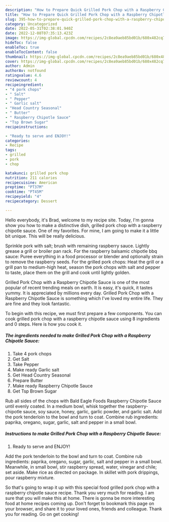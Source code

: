 ```yaml
---
description: "How to Prepare Quick Grilled Pork Chop with a Raspberry Chipotle Sauce"
title: "How to Prepare Quick Grilled Pork Chop with a Raspberry Chipotle Sauce"
slug: 395-how-to-prepare-quick-grilled-pork-chop-with-a-raspberry-chipotle-sauce
category: Uncategorized
date: 2022-05-31T02:38:01.940Z
date: 2022-12-08T07:35:13.423Z
image: https://img-global.cpcdn.com/recipes/2c8ea9aeb85bd01b/680x482cq70/grilled-pork-chop-with-a-raspberry-chipotle-sauce-recipe-main-photo.jpg
hideToc: false
enableToc: true
enableTocContent: false
thumbnail: https://img-global.cpcdn.com/recipes/2c8ea9aeb85bd01b/680x482cq70/grilled-pork-chop-with-a-raspberry-chipotle-sauce-recipe-main-photo.jpg
cover: https://img-global.cpcdn.com/recipes/2c8ea9aeb85bd01b/680x482cq70/grilled-pork-chop-with-a-raspberry-chipotle-sauce-recipe-main-photo.jpg
author: Admin
authorAv: notfound
ratingvalue: 4.6
reviewcount: 4
recipeingredient:
- "4 pork chops"
- " Salt"
- " Pepper"
- " Garlic salt"
- "Head Country Seasonal"
- " Butter"
- " Raspberry Chipotle Sauce"
- "Tsp Brown Sugar"
recipeinstructions:

- "Ready to serve and ENJOY!"
categories:
- Recipe
tags:
- grilled
- pork
- chop

katakunci: grilled pork chop 
nutrition: 211 calories
recipecuisine: American
preptime: "PT37M"
cooktime: "PT45M"
recipeyield: "4"
recipecategory: Dessert

---
```



Hello everybody, it's Brad, welcome to my recipe site. Today, I'm gonna show you how to make a distinctive dish, grilled pork chop with a raspberry chipotle sauce. One of my favorites. For mine, I am going to make it a little bit unique. This will be really delicious.

Sprinkle pork with salt; brush with remaining raspberry sauce. Lightly grease a grill or broiler pan rack. For the raspberry balsamic chipotle bbq sauce: Puree everything in a food processor or blender and optionally strain to remove the raspberry seeds. For the grilled pork chops: Heat the grill or a grill pan to medium-high heat, season the pork chops with salt and pepper to taste, place them on the grill and cook until lightly golden.

Grilled Pork Chop with a Raspberry Chipotle Sauce is one of the most popular of recent trending meals on earth. It is easy, it's quick, it tastes yummy. It is appreciated by millions every day. Grilled Pork Chop with a Raspberry Chipotle Sauce is something which I've loved my entire life. They are fine and they look fantastic.


To begin with this recipe, we must first prepare a few components. You can cook grilled pork chop with a raspberry chipotle sauce using 8 ingredients and 0 steps. Here is how you cook it.

<!--inarticleads1-->

##### The ingredients needed to make Grilled Pork Chop with a Raspberry Chipotle Sauce:

1. Take 4 pork chops
1. Get  Salt
1. Take  Pepper
1. Make ready  Garlic salt
1. Get Head Country Seasonal
1. Prepare  Butter
1. Make ready  Raspberry Chipotle Sauce
1. Get Tsp Brown Sugar


Rub all sides of the chops with Bald Eagle Foods Raspberry Chipotle Sauce until evenly coated. In a medium bowl, whisk together the raspberry-chipotle sauce, soy sauce, honey, garlic, garlic powder, and garlic salt. Add the pork tenderloin to the bowl and turn to coat. Combine rub ingredients: paprika, oregano, sugar, garlic, salt and pepper in a small bowl. 

<!--inarticleads2-->

##### Instructions to make Grilled Pork Chop with a Raspberry Chipotle Sauce:


1. Ready to serve and ENJOY!

Add the pork tenderloin to the bowl and turn to coat. Combine rub ingredients: paprika, oregano, sugar, garlic, salt and pepper in a small bowl. Meanwhile, in small bowl, stir raspberry spread, water, vinegar and chile; set aside. Make rice as directed on package. In skillet with pork drippings, pour raspberry mixture. 

So that's going to wrap it up with this special food grilled pork chop with a raspberry chipotle sauce recipe. Thank you very much for reading. I am sure that you will make this at home. There is gonna be more interesting food at home recipes coming up. Don't forget to bookmark this page on your browser, and share it to your loved ones, friends and colleague. Thank you for reading. Go on get cooking!
